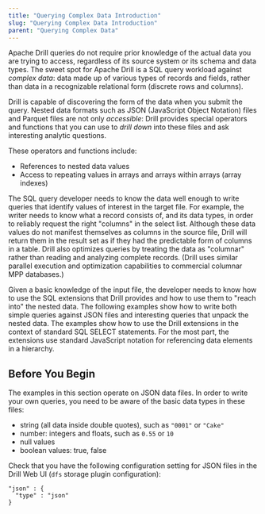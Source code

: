 ```yaml
---
title: "Querying Complex Data Introduction"
slug: "Querying Complex Data Introduction"
parent: "Querying Complex Data"
---
```

Apache Drill queries do not require prior knowledge of the actual data you are
trying to access, regardless of its source system or its schema and data
types. The sweet spot for Apache Drill is a SQL query workload against
*complex data*: data made up of various types of records and fields, rather
than data in a recognizable relational form (discrete rows and columns). 

Drill is capable of discovering the form of the data when you submit the query.
Nested data formats such as JSON (JavaScript Object Notation) files and
Parquet files are not only _accessible_: Drill provides special operators and
functions that you can use to _drill down_ into these files and ask
interesting analytic questions.

These operators and functions include:

  * References to nested data values
  * Access to repeating values in arrays and arrays within arrays (array indexes)

The SQL query developer needs to know the data well enough to write queries
that identify values of interest in the target file. For example, the writer
needs to know what a record consists of, and its data types, in order to
reliably request the right "columns" in the select list. Although these data
values do not manifest themselves as columns in the source file, Drill will
return them in the result set as if they had the predictable form of columns
in a table. Drill also optimizes queries by treating the data as "columnar"
rather than reading and analyzing complete records. (Drill uses similar
parallel execution and optimization capabilities to commercial columnar MPP
databases.)

Given a basic knowledge of the input file, the developer needs to know how to
use the SQL extensions that Drill provides and how to use them to "reach into"
the nested data. The following examples show how to write both simple queries
against JSON files and interesting queries that unpack the nested data. The
examples show how to use the Drill extensions in the context of standard SQL
SELECT statements. For the most part, the extensions use standard JavaScript
notation for referencing data elements in a hierarchy.

## Before You Begin

The examples in this section operate on JSON data files. In order to write
your own queries, you need to be aware of the basic data types in these files:

  * string (all data inside double quotes), such as `"0001"` or `"Cake"`
  * number: integers and floats, such as `0.55` or `10`
  * null values
  * boolean values: true, false

Check that you have the following configuration setting for JSON files in the
Drill Web UI (`dfs` storage plugin configuration):

    "json" : {
      "type" : "json"
    }

